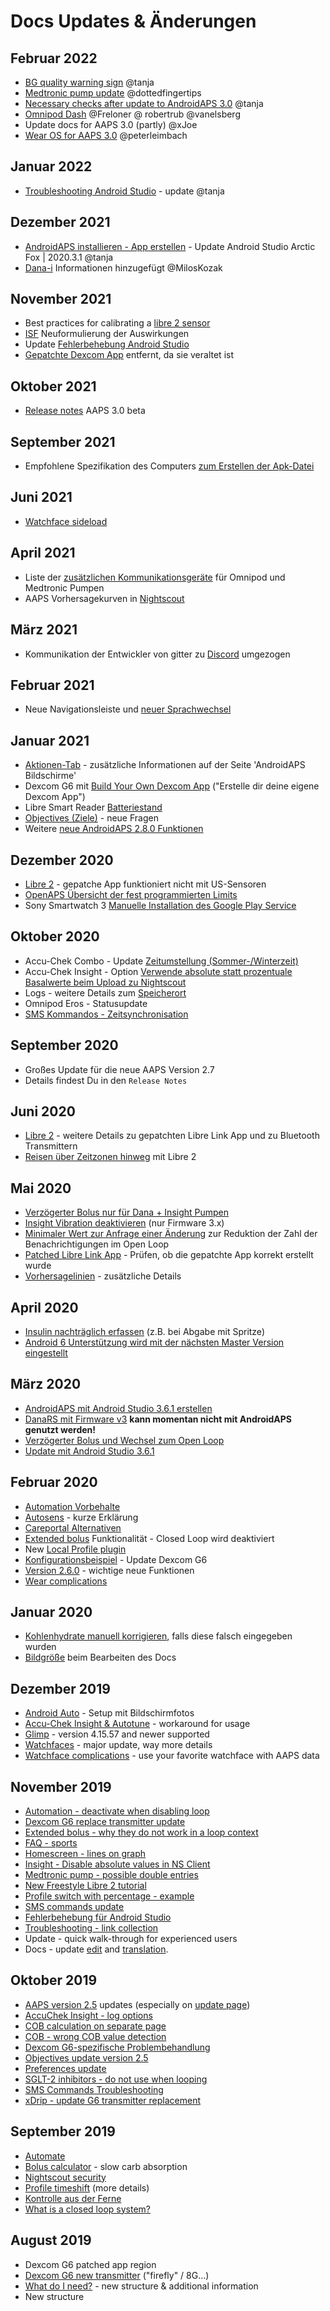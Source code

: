 # Docs Updates & Änderungen

## Februar 2022

- [BG quality warning sign](../Getting-Started/Screenshots.md#bg-warning-sign) @tanja
- [Medtronic pump update](../Configuration/MedtronicPump.md) @dottedfingertips
- [Necessary checks after update to AndroidAPS 3.0](../Installing-AndroidAPS/update3_0.md) @tanja
- [Omnipod Dash](../Configuration/OmnipodDASH.md) @Freloner @ robertrub @vanelsberg
- Update docs for AAPS 3.0 (partly) @xJoe
- [Wear OS for AAPS 3.0](../Configuration/Watchfaces.md) @peterleimbach

## Januar 2022

- [Troubleshooting Android Studio](../Installing-AndroidAPS/troubleshooting_androidstudio.md) - update @tanja

## Dezember 2021

- [AndroidAPS installieren - App erstellen](../Installing-AndroidAPS/Building-APK.md) - Update Android Studio Arctic Fox | 2020.3.1 @tanja
- [Dana-i](../Configuration/DanaRS-Insulin-Pump.md) Informationen hinzugefügt @MilosKozak

## November 2021

- Best practices for calibrating a [libre 2 sensor](../Hardware/Libre2.md#best-practices-for-calibrating-a-libre-2-sensor)
- [ISF](../Getting-Started/FAQ.md#impact) Neuformulierung der Auswirkungen
- Update [Fehlerbehebung Android Studio](../Installing-AndroidAPS/troubleshooting_androidstudio.md)
- [Gepatchte Dexcom App](../Hardware/DexcomG6.md) entfernt, da sie veraltet ist

## Oktober 2021

- [Release notes](../Installing-AndroidAPS/Releasenotes.md) AAPS 3.0 beta

## September 2021

- Empfohlene Spezifikation des Computers [zum Erstellen der Apk-Datei](../Installing-AndroidAPS/Building-APK.md#recommended-specification-of-computer-for-building-apk-file)

## Juni 2021

- [Watchface sideload](../Configuration/Watchfaces.md)

## April 2021

- Liste der [zusätzlichen Kommunikationsgeräte](../Module/module.md#additional-communication-device) für Omnipod und Medtronic Pumpen
- AAPS Vorhersagekurven in [Nightscout](../Installing-AndroidAPS/Nightscout.md#manual-nightscout-setup)

## März 2021

- Kommunikation der Entwickler von gitter zu [Discord](https://discord.gg/4fQUWHZ4Mw) umgezogen

## Februar 2021

- Neue Navigationsleiste und [neuer Sprachwechsel](../changelanguage.md)

## Januar 2021

- [Aktionen-Tab](../Getting-Started/Screenshots.md#action-tab) - zusätzliche Informationen auf der Seite 'AndroidAPS Bildschirme'
- Dexcom G6 mit [Build Your Own Dexcom App](../Hardware/DexcomG6.md#if-using-g6-with-build-your-own-dexcom-app) ("Erstelle dir deine eigene Dexcom App")
- Libre Smart Reader [Batteriestand](../Getting-Started/Screenshots.md#sensor-level-battery)
- [Objectives (Ziele)](../Usage/Objectives.md#objective-3-prove-your-knowledge) - neue Fragen
- Weitere [neue AndroidAPS 2.8.0 Funktionen](../Installing-AndroidAPS/Releasenotes.md#version-2-8-0)

## Dezember 2020

- [Libre 2](../Hardware/Libre2.md) - gepatche App funktioniert nicht mit US-Sensoren
- [OpenAPS Übersicht der fest programmierten Limits](../Usage/Open-APS-features.md#overview-of-hard-coded-limits)
- Sony Smartwatch 3 [ Manuelle Installation des Google Play Service](../Usage/SonySW3.md)

## Oktober 2020

- Accu-Chek Combo - Update [Zeitumstellung (Sommer-/Winterzeit)](../Usage/Timezone-traveling.md#time-adjustment-daylight-savings-time-dst)
- Accu-Chek Insight - Option [Verwende absolute statt prozentuale Basalwerte beim Upload zu Nightscout](../Configuration/Accu-Chek-Insight-Pump.md#settings-in-aaps)
- Logs - weitere Details zum [Speicherort](../Usage/Accessing-logfiles.md)
- Omnipod Eros - Statusupdate
- [SMS Kommandos - Zeitsynchronisation](../Children/SMS-Commands.md)

## September 2020

- Großes Update für die neue AAPS Version 2.7
- Details findest Du in den `Release Notes`

## Juni 2020

- [Libre 2](../Hardware/Libre2.md) - weitere Details zu gepatchten Libre Link App und zu Bluetooth Transmittern
- [Reisen über Zeitzonen hinweg](../Usage/Timezone-traveling.md) mit Libre 2

## Mai 2020

- [Verzögerter Bolus nur für Dana + Insight Pumpen](../Usage/Extended-Carbs.md#extended-bolus-and-switch-to-open-loop-dana-and-insight-pump-only)
- [Insight Vibration deaktivieren](../Configuration/Accu-Chek-Insight-Pump.md#vibration) (nur Firmware 3.x)
- [Minimaler Wert zur Anfrage einer Änderung](../Configuration/Preferences.md#minimal-request-change) zur Reduktion der Zahl der Benachrichtigungen im Open Loop
- [Patched Libre Link App](../Hardware/Libre2.md#step-1-build-your-own-patched-librelink-app) - Prüfen, ob die gepatchte App korrekt erstellt wurde
- [Vorhersagelinien](../Getting-Started/Screenshots.md#prediction-lines) - zusätzliche Details

## April 2020

- [Insulin nachträglich erfassen](../Usage/CPbefore26.md#carbs-bolus) (z.B. bei Abgabe mit Spritze)
- [Android 6 Unterstützung wird mit der nächsten Master Version eingestellt](../Module/module.md#phone)

## März 2020

- [AndroidAPS mit Android Studio 3.6.1 erstellen](../Installing-AndroidAPS/Building-APK.md)
- [DanaRS mit Firmware v3](../Configuration/DanaRS-Insulin-Pump.md) **kann momentan nicht mit AndroidAPS genutzt werden!**
- [Verzögerter Bolus und Wechsel zum Open Loop](../Usage/Extended-Carbs.md#extended-bolus-and-switch-to-open-loop-dana-and-insight-pump-only)
- [Update mit Android Studio 3.6.1](../Installing-AndroidAPS/Update-to-new-version.md)

## Februar 2020

- [Automation Vorbehalte](../Usage/Automation.md#good-practice-caveats)
- [Autosens](../Usage/Open-APS-features.md#autosens) - kurze Erklärung
- [Careportal Alternativen](../Usage/CPbefore26.md)
- [Extended bolus](../Usage/Extended-Carbs.md#extended-bolus-and-switch-to-open-loop-dana-and-insight-pump-only) Funktionalität - Closed Loop wird deaktiviert
- New [Local Profile plugin](../Configuration/Config-Builder.md#local-profile)
- [Konfigurationsbeispiel](../Getting-Started/Sample-Setup.md) - Update Dexcom G6
- [Version 2.6.0](../Installing-AndroidAPS/Releasenotes.md#version-2-6-0) - wichtige neue Funktionen
- [Wear complications](../Configuration/Watchfaces.md)

## Januar 2020

- [Kohlenhydrate manuell korrigieren](../Getting-Started/Screenshots.md#carb-correction), falls diese falsch eingegeben wurden
- [Bildgröße](../make-a-PR.md#image-size) beim Bearbeiten des Docs

## Dezember 2019

- [Android Auto](../Usage/Android-auto.md) - Setup mit Bildschirmfotos
- [Accu-Chek Insight & Autotune](../Configuration/Accu-Chek-Insight-Pump.md#settings-in-aaps) - workaround for usage
- [Glimp](../Configuration/Config-Builder.md#bg-source) - version 4.15.57 and newer supported
- [Watchfaces](../Configuration/Watchfaces.md) - major update, way more details
- [Watchface complications](../Configuration/Watchfaces.md#complications) - use your favorite watchface with AAPS data

## November 2019

- [Automation - deactivate when disabling loop](../Usage/Automation.md#important-note)
- [Dexcom G6 replace transmitter update](../Configuration/xdrip.md#replace-transmitter)
- [Extended bolus - why they do not work in a loop context](../Usage/Extended-Carbs.md#extended-bolus-and-switch-to-open-loop-dana-and-insight-pump-only)
- [FAQ - sports](../Getting-Started/FAQ.md#sports)
- [Homescreen - lines on graph](../Getting-Started/Screenshots.md#section-f-main-graph)
- [Insight - Disable absolute values in NS Client](../Configuration/Accu-Chek-Insight-Pump.md#settings-in-aaps)
- [Medtronic pump - possible double entries](../Configuration/MedtronicPump.md)
- [New Freestyle Libre 2 tutorial](../Hardware/Libre2.md)
- [Profile switch with percentage - example](../Usage/Profiles.md)
- [SMS commands update](../Children/SMS-Commands.md)
- [Fehlerbehebung für Android Studio](../Installing-AndroidAPS/troubleshooting_androidstudio.md)
- [Troubleshooting - link collection](../Usage/troubleshooting.md)
- Update - quick walk-through for experienced users
- Docs - update [edit](../make-a-PR.md#code-syntax) and [translation](../translations#translation-of-the-documentation).

## Oktober 2019

- [AAPS version 2.5](../Installing-AndroidAPS/Releasenotes.md#version-2-5-0) updates (especially on [update page](../Installing-AndroidAPS/Update-to-new-version.md))
- [AccuChek Insight - log options](../Configuration/Accu-Chek-Insight-Pump.md#settings-in-aaps)
- [COB calculation on separate page](../Usage/COB-calculation.md)
- [COB - wrong COB value detection](../Usage/COB-calculation.md#detection-of-wrong-cob-values)
- [Dexcom G6-spezifische Problembehandlung](../Hardware/DexcomG6.md#dexcom-g6-specific-troubleshooting)
- [Objectives update version 2.5](../Usage/Objectives.md)
- [Preferences update](../Configuration/Preferences.md)
- [SGLT-2 inhibitors - do not use when looping](../Module/module.md#no-use-of-sglt-2-inhibitors)
- [SMS Commands Troubleshooting](../Children/SMS-Commands.md#troubleshooting)
- [xDrip - update G6 transmitter replacement](../Configuration/xdrip.md#replace-transmitter)

## September 2019

- [Automate](../Usage/Automation.md)
- [Bolus calculator](../Getting-Started/Screenshots.md#wrong-cob-detection) - slow carb absorption
- [Nightscout security](../Installing-AndroidAPS/Nightscout.md#security-considerations)
- [Profile timeshift](../Usage/Profiles.md#time-shift) (more details)
- [Kontrolle aus der Ferne](../Children/Children.md)
- [What is a closed loop system?](../Getting-Started/ClosedLoop.md)

## August 2019

- Dexcom G6 patched app region
- [Dexcom G6 new transmitter](../Configuration/xdrip.md#connect-g6-transmitter-for-the-first-time) ("firefly" / 8G...)
- [What do I need?](../index.md#what-do-i-need) - new structure & additional information
- New structure
